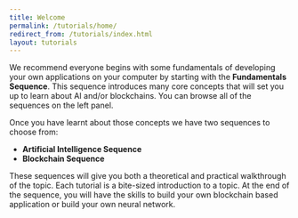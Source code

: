 ```yaml
---
title: Welcome
permalink: /tutorials/home/
redirect_from: /tutorials/index.html
layout: tutorials
---
```


We recommend everyone begins with some fundamentals of developing your own applications on your computer by starting with the __Fundamentals Sequence__. This sequence introduces many core concepts that will set you up to learn about AI and/or blockchains. You can browse all of the sequences on the left panel.

Once you have learnt about those concepts we have two sequences to choose from:

- __Artificial Intelligence Sequence__
- __Blockchain Sequence__

These sequences will give you both a theoretical and practical walkthrough of the topic. Each tutorial is a bite-sized introduction to a topic. At the end of the sequence, you will have the skills to build your own blockchain based application or build your own neural network.
